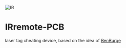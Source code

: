 ![IR](https://cloud.githubusercontent.com/assets/8536299/8456939/f11d9244-200e-11e5-8312-a72007555096.png)

IRremote-PCB
============
laser tag cheating device, based on the idea of [BenBurge](http://www.instructables.com/id/BIRRD-A-Laser-Tag-Cheating-Device/?ALLSTEPS)
